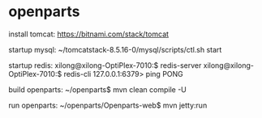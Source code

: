# openparts

install tomcat:
https://bitnami.com/stack/tomcat

startup mysql:
~/tomcatstack-8.5.16-0/mysql/scripts/ctl.sh start

startup redis:
xilong@xilong-OptiPlex-7010:$ redis-server
xilong@xilong-OptiPlex-7010:$ redis-cli
127.0.0.1:6379> ping
PONG

build openparts:
~/openparts$ mvn clean compile -U

run openparts:
~/openparts/Openparts-web$ mvn jetty:run

